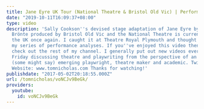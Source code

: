 ```yaml
---
title: Jane Eyre UK Tour (National Theatre & Bristol Old Vic) | Performance Analysis
date: "2019-10-11T16:09:37+08:00"
type: video
description: 'Sally Cookson''s devised stage adaptation of Jane Eyre by Charlotte
  Brönte produced by Bristol Old Vic and the National Theatre is currently touring
  the UK once again. I caught it at Theatre Royal Plymouth and thought I''d add to
  my series of performance analyses. If you''ve enjoyed this video then please do
  check out the rest of my channel. I generally put out new videos every Tuesday and
  Friday discussing theatre and playwriting from the perspective of an aspirant and
  (some might say) emerging playwright, theatre maker and academic. Twitter: @Tom_Nicholas
  Website: www.tomnicholas.com Thanks for watching!'
publishdate: "2017-05-02T20:18:55.000Z"
url: /tomnicholas/voNCJv9BeGk/
providers:
  youtube:
    id: voNCJv9BeGk
---
```

